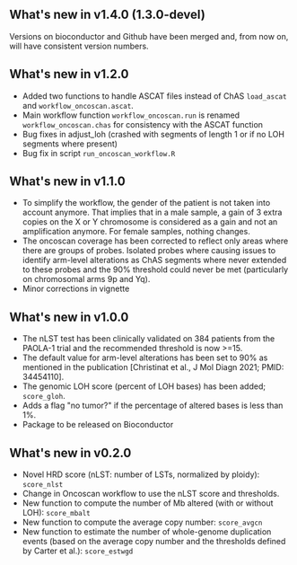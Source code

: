 ## What's new in v1.4.0 (1.3.0-devel)
Versions on bioconductor and Github have been merged and, from now on, will have 
consistent version numbers.

## What's new in v1.2.0
- Added two functions to handle ASCAT files instead of ChAS `load_ascat` and
`workflow_oncoscan.ascat`.
- Main workflow function `workflow_oncoscan.run` is renamed 
`workflow_oncoscan.chas` for consistency with the ASCAT function
- Bug fixes in adjust_loh (crashed with segments of length 1 or if no LOH 
segments where present)
- Bug fix in script `run_oncoscan_workflow.R`

## What's new in v1.1.0

- To simplify the workflow, the gender of the patient is not taken into account 
anymore. That implies that in a male sample, a gain of 3 extra copies on the X 
or Y chromosome is considered as a gain and not an amplification anymore. For 
female samples, nothing changes.
- The oncoscan coverage has been corrected to reflect only areas where there are
groups of probes. Isolated probes where causing issues to identify arm-level 
alterations as ChAS segments where never extended to these probes and the 90% 
threshold could never be met (particularly on chromosomal arms 9p and Yq).
- Minor corrections in vignette

## What's new in v1.0.0

- The nLST test has been clinically validated on 384 patients from the PAOLA-1
    trial and the recommended threshold is now >=15.
- The default value for arm-level alterations has been set to 90% as mentioned
    in the publication [Christinat et al., J Mol Diagn 2021; PMID: 34454110].
- The genomic LOH score (percent of LOH bases) has been added; `score_gloh`.
- Adds a flag "no tumor?" if the percentage of altered bases is less than 1%.
- Package to be released on Bioconductor


## What's new in v0.2.0

- Novel HRD score (nLST: number of LSTs, normalized by ploidy): `score_nlst`
- Change in Oncoscan workflow to use the nLST score and thresholds.
- New function to compute the number of Mb altered (with or without LOH):
    `score_mbalt`
- New function to compute the average copy number: `score_avgcn`
- New function to estimate the number of whole-genome duplication events (based
    on the average copy number and the thresholds defined by Carter et al.): 
    `score_estwgd`
